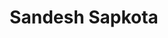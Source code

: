---
layout: people-layout
title: Sandesh Sapkota
designation: Researcher
email: sandesh@fieldsofview.in
description: Sandesh is from Nepal and is currently living in Bangalore, India. He has been involved in project management for two years and has received recognition from the Project Management Institute (PMI). He holds a bachelor's degree in BSW from Tribhuvan University, Kathmandu. Now, Sandesh is working at Fields of View as a program coordinator, where he handles the planning and execution of the project as well as its successful completion. Sandesh has additional skills in soft skills, including openness to feedback, growth mindset, team leadership, adaptability, active listening, and work ethic. Sandesh has also led several training and development programs on social issues.
img: sandesh.jpg
category: team
ide: sandesh
permalink: /team/sandesh/
---